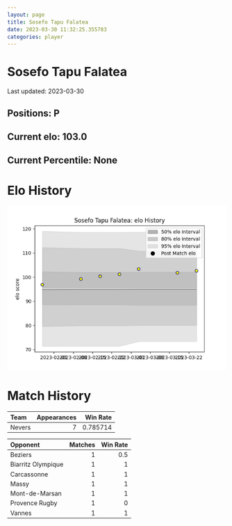 ```yaml
---  
layout: page  
title: Sosefo Tapu Falatea  
date: 2023-03-30 11:32:25.355783  
categories: player  
---
```

# Sosefo Tapu Falatea


Last updated: 2023-03-30
## Positions: P

## Current elo: 103.0

## Current Percentile: None

# Elo History


![elo history](history_SosefoTapuFalatea.png)
# Match History


| Team   |   Appearances |   Win Rate |
|:-------|--------------:|-----------:|
| Nevers |             7 |   0.785714 |

| Opponent           |   Matches |   Win Rate |
|:-------------------|----------:|-----------:|
| Beziers            |         1 |        0.5 |
| Biarritz Olympique |         1 |        1   |
| Carcassonne        |         1 |        1   |
| Massy              |         1 |        1   |
| Mont-de-Marsan     |         1 |        1   |
| Provence Rugby     |         1 |        0   |
| Vannes             |         1 |        1   |